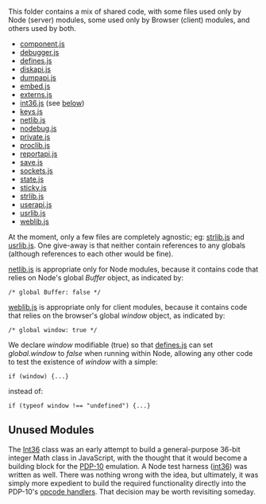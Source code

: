 This folder contains a mix of shared code, with some files used only by Node (server) modules,
some used only by Browser (client) modules, and others used by both.

* [component.js](component.js)
* [debugger.js](debugger.js)
* [defines.js](defines.js)
* [diskapi.js](diskapi.js)
* [dumpapi.js](dumpapi.js)
* [embed.js](embed.js)
* [externs.js](externs.js)
* [int36.js](int36.js) (see [below](#unused-modules))
* [keys.js](keys.js)
* [netlib.js](netlib.js)
* [nodebug.js](nodebug.js)
* [private.js](private.js)
* [proclib.js](proclib.js)
* [reportapi.js](reportapi.js)
* [save.js](save.js)
* [sockets.js](sockets.js)
* [state.js](state.js)
* [sticky.js](sticky.js)
* [strlib.js](strlib.js)
* [userapi.js](userapi.js)
* [usrlib.js](usrlib.js)
* [weblib.js](weblib.js)

At the moment, only a few files are completely agnostic; eg: [strlib.js](strlib.js) and [usrlib.js](usrlib.js).
One give-away is that neither contain references to any globals (although references to each other
would be fine).

[netlib.js](netlib.js) is appropriate only for Node modules, because it contains code that relies on Node's
global *Buffer* object, as indicated by:

	/* global Buffer: false */

[weblib.js](weblib.js) is appropriate only for client modules, because it contains code that relies on the
browser's global *window* object, as indicated by:

	/* global window: true */

We declare *window* modifiable (true) so that [defines.js](defines.js) can set *global.window* to *false*
when running within Node, allowing any other code to test the existence of *window* with a simple:

	if (window) {...}
	
instead of:

	if (typeof window !== "undefined") {...}

## Unused Modules

The [Int36](int36.js) class was an early attempt to build a general-purpose 36-bit integer Math class in JavaScript,
with the thought that it would become a building block for the [PDP-10](../../pdp10/) emulation.  A Node test harness
([int36](../bin/int36)) was written as well.  There was nothing wrong with the idea, but ultimately, it was simply more
expedient to build the required functionality directly into the PDP-10's [opcode handlers](../../pdp10/lib/cpuops.js).
That decision may be worth revisiting someday.
